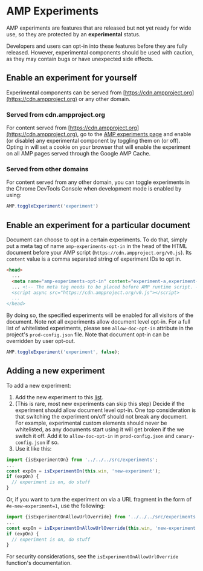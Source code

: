 # AMP Experiments

AMP experiments are features that are released but not yet ready for wide use, so they are protected by an **experimental** status.

Developers and users can opt-in into these features before they are fully released. However, experimental components should be used with caution, as they may contain bugs or have unexpected side effects.

## Enable an experiment for yourself

Experimental components can be served from [https://cdn.ampproject.org](https://cdn.ampproject.org) or any other domain.

### Served from cdn.ampproject.org

For content served from [https://cdn.ampproject.org](https://cdn.ampproject.org), go to the [AMP experiments page](https://cdn.ampproject.org/experiments.html) and enable (or disable) any experimental component by toggling them on (or off). Opting in will set a cookie on your browser that will enable the experiment on all AMP pages served through the Google AMP Cache.

### Served from other domains

For content served from any other domain, you can toggle experiments in the Chrome DevTools Console when development mode is enabled by using:

```javascript
AMP.toggleExperiment('experiment')
```

## Enable an experiment for a particular document
Document can choose to opt in a certain experiments. To do that, simply put a meta tag of name `amp-experiments-opt-in` in the head of the HTML document before your AMP script (`https://cdn.ampproject.org/v0.js`). Its `content` value is a comma separated string of experiment IDs to opt in.
```HTML
<head>
  ...
  <meta name="amp-experiments-opt-in" content="experiment-a,experiment-b">
  ... <!-- The meta tag needs to be placed before AMP runtime script. ->
  <script async src="https://cdn.ampproject.org/v0.js"></script>
  ...
</head>
```
By doing so, the specified experiments will be enabled for all visitors of the document.
Note not all experiments allow document level opt-in. For a full list of whitelisted experiments, please see `allow-doc-opt-in` attribute in the project's `prod-config.json` file. 
Note that document opt-in can be overridden by user opt-out.
```javascript
AMP.toggleExperiment('experiment', false);
```
 
## Adding a new experiment

To add a new experiment:

1. Add the new experiment to this [list](https://github.com/ampproject/amphtml/blob/master/tools/experiments/experiments.js).
1. (This is rare, most new experiments can skip this step) Decide if the experiment should allow document level opt-in. One top consideration is that switching the experiment on/off should not break any document. For example, experimental custom elements should never be whitelisted, as any documents start using it will get broken if the we switch it off. Add it to `allow-doc-opt-in` in `prod-config.json` and `canary-config.json` if so. 
1. Use it like this:

```javascript
import {isExperimentOn} from '../../../src/experiments';
...
const expOn = isExperimentOn(this.win, 'new-experiment');
if (expOn) {
  // experiment is on, do stuff
}
```

Or, if you want to turn the experiment on via a URL fragment in the form of `#e-new-experiment=1`, use the following: 
```javascript
import {isExperimentOnAllowUrlOverride} from '../../../src/experiments';
...
const expOn = isExperimentOnAllowUrlOverride(this.win, 'new-experiment');
if (expOn) {
  // experiment is on, do stuff
}
```
For security considerations, see the `isExperimentOnAllowUrlOverride` function's documentation.
